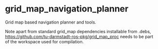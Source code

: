 # grid_map_navigation_planner
Grid map based navigation planner and tools.

Note apart from standard grid_map dependencies installable from .debs, https://github.com/tu-darmstadt-ros-pkg/grid_map_proc needs to be part of the workspace used for compilation.
